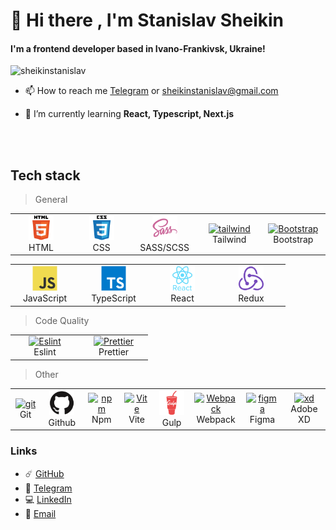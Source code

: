 <h1 align="left">👋 Hi there , I'm Stanislav Sheikin</h1>

<h4 align="left">I'm a frontend developer based in Ivano-Frankivsk, Ukraine!</h4>
  <p align="left"> <img src="https://komarev.com/ghpvc/?username=sheikinstanislav&label=Profile%20views&color=0e75b6&style=flat" alt="sheikinstanislav" /> </p>
  
- 📫 How to reach me [Telegram](https://t.me/stanislav_sheikin) or sheikinstanislav@gmail.com

- 🌱 I’m currently learning **React, Typescript, Next.js**


<br>
<br>
<h2 align="left" id="my-stack">Tech stack</h2>

> General
<table width='100%'>
  <tr>
    <td align="center" width="96">
      <a href="#my-stack" rel="noreferrer"> <img src="https://raw.githubusercontent.com/devicons/devicon/master/icons/html5/html5-original-wordmark.svg" alt="html5" width="40" height="40"/> </a>
      <br>HTML
    </td>
    <td align="center" width="96">
      <a href="#my-stack" rel="noreferrer"> <img src="https://raw.githubusercontent.com/devicons/devicon/master/icons/css3/css3-original-wordmark.svg" alt="css3" width="40" height="40"/></a>
      <br>CSS
    </td>
    <td align="center" width="96">
      <a href="#my-stack" rel="noreferrer"> <img src="https://raw.githubusercontent.com/devicons/devicon/master/icons/sass/sass-original.svg" alt="sass" width="40" height="40"/> </a>
      <br>SASS/SCSS
    </td>
    <td align="center" width="96">
      <a href="#my-stack" rel="noreferrer"> <img src="https://www.vectorlogo.zone/logos/tailwindcss/tailwindcss-icon.svg" alt="tailwind" width="40" height="40"/> </a>
      <br>Tailwind
    </td>
    <td align="center" width="96">
      <a href="#my-stack">
        <img src="https://cdn.worldvectorlogo.com/logos/bootstrap-4.svg" width="40" height="40" alt="Bootstrap" />
      </a>
      <br>Bootstrap
    </td>
  </tr> 
</table>
<table width='100%'>
  <tr>
    <td align="center" width="96">
      <a href="#my-stack" rel="noreferrer"> <img src="https://raw.githubusercontent.com/devicons/devicon/master/icons/javascript/javascript-original.svg" alt="javascript" width="40" height="40"/> </a> 
      <br> JavaScript
    </td>
    <td align="center" width="96">
      <a href="#my-stack" rel="noreferrer"> <img src="https://raw.githubusercontent.com/devicons/devicon/master/icons/typescript/typescript-original.svg" alt="typescript" width="40" height="40"/> </a>  
      <br> TypeScript
    </td>
    <td align="center" width="96">
      <a href="#my-stack" rel="noreferrer"> <img src="https://raw.githubusercontent.com/devicons/devicon/master/icons/react/react-original-wordmark.svg" alt="react" width="40" height="40"/> </a> 
      <br> React
    </td>
    <td align="center" width="96">
      <a href="#my-stack" rel="noreferrer"> <img src="https://raw.githubusercontent.com/devicons/devicon/master/icons/redux/redux-original.svg" alt="redux" width="40" height="40"/> </a>   
      <br> Redux
    </td>
  </tr> 
</table>

> Code Quality
<table width='100%'>
  <tr>
     <td align="center" width="96">
      <a href="#my-stack">
        <img src="https://brandeps.com/icon-download/E/Eslint-icon-vector-02.svg" width="40" height="40" alt="Eslint" />
      </a>
      <br>Eslint
    </td>
    <td align="center" width="96">
      <a href="#my-stack">
        <img src="https://brandeps.com/icon-download/P/Prettier-icon-vector-02.svg" width="40" height="40" alt="Prettier" />
      </a>
      <br>Prettier
    </td>
  </tr> 
</table>

> Other
<table width='100%'>
  <tr>
    <td align="center" width="96">
      <a href="#my-stack" rel="noreferrer"> <img src="https://www.vectorlogo.zone/logos/git-scm/git-scm-icon.svg" alt="git" width="40" height="40"/> </a>
      <br> Git
    </td>
    <td align="center" width="96"> 
      <a href="#my-stack">
        <img src="https://github.com/devicons/devicon/blob/master/icons/github/github-original.svg" width="40" height="40" alt="github" />
      </a>
      <br>Github
    </td>
    <td align="center" width="96"> 
      <a href="#my-stack" >
        <img src="https://brandeps.com/icon-download/N/Npm-icon-vector-05.svg" width="40" height="40" alt="npm" />
      </a>
      <br>Npm
    </td>
    <td align="center" width="96"> 
      <a href="#my-stack">
        <img src="https://vitejs.dev/logo.svg" width="40" height="40" alt="Vite" />
      </a>
      <br>Vite
    </td>
    <td align="center" width="96">
      <a href="#my-stack" rel="noreferrer"> <img src="https://raw.githubusercontent.com/devicons/devicon/master/icons/gulp/gulp-plain.svg" alt="gulp" width="40" height="40"/> </a>
      <br> Gulp
    </td>
    <td align="center" width="96"> 
      <a href="#my-stack" >
        <img src="https://brandeps.com/icon-download/W/Webpack-icon-vector-02.svg" width="40" height="40" alt="Webpack" />
      </a>
      <br>Webpack
    </td>
    <td align="center" width="96">
      <a href="#my-stack" rel="noreferrer"> <img src="https://www.vectorlogo.zone/logos/figma/figma-icon.svg" alt="figma" width="40" height="40"/> </a>
      <br> Figma
    </td>
    <td align="center" width="96">
      <a href="#my-stack" rel="noreferrer"> <img src="https://cdn.worldvectorlogo.com/logos/adobe-xd.svg" alt="xd" width="40" height="40"/> </a> 
      <br> Adobe XD
    </td>
  </tr> 
</table>


<h3 align="left">Links</h3>

- ☄️ [GitHub](https://github.com/sheikinstanislav)
- 🤖 [Telegram](https://t.me/stanislav_sheikin)
- 💻 [LinkedIn](https://www.linkedin.com/in/stanislav-sheikin/)
- 📮 [Email](sheikinstanislav@gmail.com)




